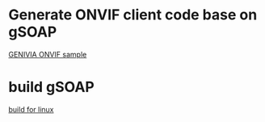 # Generate ONVIF client code base on gSOAP

[GENIVIA ONVIF sample](https://www.genivia.com/examples/onvif/index.html)


# build gSOAP
[build for linux](https://www.genivia.com/downloads.html#unix)


